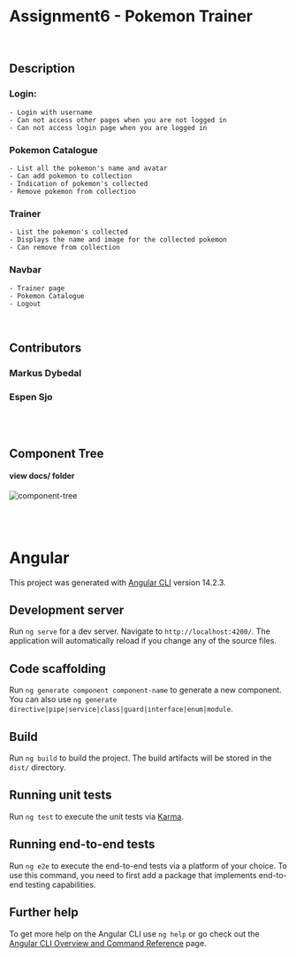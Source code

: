 # Assignment6 - Pokemon Trainer

<br />

## Description

### Login:
    - Login with username
    - Can not access other pages when you are not logged in
    - Can not access login page when you are logged in

### Pokemon Catalogue
    - List all the pokemon's name and avatar
    - Can add pokemon to collection
    - Indication of pokemon's collected
    - Remove pokemon from collection

### Trainer
    - List the pokemon's collected
    - Displays the name and image for the collected pokemon
    - Can remove from collection

### Navbar
    - Trainer page
    - Pokemon Catalogue
    - Logout

<br />

## Contributors
### Markus Dybedal
### Espen Sjo

<br />
<br />


## Component Tree
#### view docs/ folder
![component-tree]('https://gitlab.com/Markus4356/pokemontrainer/-/raw/main/docs/componentTreeAngularAssignment6.png')

<br />
<br />


# Angular

This project was generated with [Angular CLI](https://github.com/angular/angular-cli) version 14.2.3.

## Development server

Run `ng serve` for a dev server. Navigate to `http://localhost:4200/`. The application will automatically reload if you change any of the source files.

## Code scaffolding

Run `ng generate component component-name` to generate a new component. You can also use `ng generate directive|pipe|service|class|guard|interface|enum|module`.

## Build

Run `ng build` to build the project. The build artifacts will be stored in the `dist/` directory.

## Running unit tests

Run `ng test` to execute the unit tests via [Karma](https://karma-runner.github.io).

## Running end-to-end tests

Run `ng e2e` to execute the end-to-end tests via a platform of your choice. To use this command, you need to first add a package that implements end-to-end testing capabilities.

## Further help

To get more help on the Angular CLI use `ng help` or go check out the [Angular CLI Overview and Command Reference](https://angular.io/cli) page.
